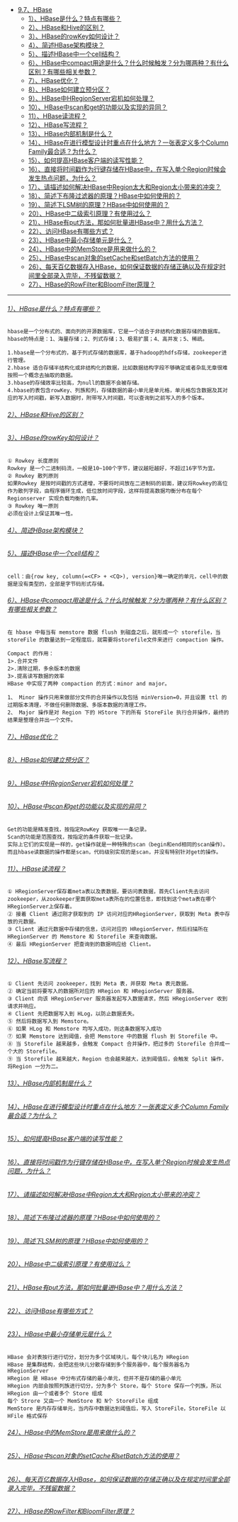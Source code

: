 * [9.7、HBase](bigdata-project/src/main/doc/hbase.md)
    - [1）、HBase是什么？特点有哪些？]()
    - [2）、HBase和Hive的区别？]()
    - [3）、HBase的rowKey如何设计？]()
    - [4）、简述HBase架构模块？]()
    - [5）、描述HBase中一个cell结构？]()
    - [6）、HBase中compact用途是什么？什么时候触发？分为哪两种？有什么区别？有哪些相关参数？]()
    - [7）、HBase优化？]()
    - [8）、HBase如何建立预分区？]()
    - [9）、HBase中HRegionServer宕机如何处理？]()
    - [10）、HBase中scan和get的功能以及实现的异同？]()
    - [11）、HBase读流程？]()
    - [12）、HBase写流程？]()
    - [13）、HBase内部机制是什么？]()
    - [14）、HBase在进行模型设计时重点在什么地方？一张表定义多个Column Family最合适？为什么？]()
    - [15）、如何提高HBase客户端的读写性能？]()
    - [16）、直接将时间戳作为行键存储在HBase中，在写入单个Region时候会发生热点问题，为什么？]()
    - [17）、请描述如何解决HBase中Region太大和Region太小带来的冲突？]()
    - [18）、简述下布隆过滤器的原理？HBase中如何使用的？]()
    - [19）、简述下LSM树的原理？HBase中如何使用的？]()
    - [20）、HBase中二级索引原理？有使用过么？]()
    - [21）、HBase有put方法，那如何批量进HBase中？用什么方法？]()
    - [22）、访问HBase有哪些方式？]()
    - [23）、HBase中最小存储单元是什么？]()
    - [24）、HBase中的MemStore是用来做什么的？]()
    - [25）、HBase中scan对象的setCache和setBatch方法的使用？]()
    - [26）、每天百亿数据存入HBase，如何保证数据的存储正确以及在规定时间里全部录入完毕，不残留数据？]()
    - [27）、HBase的RowFilter和BloomFilter原理？]()
---
###### [1）、HBase是什么？特点有哪些？]()
    hbase是一个分布式的、面向列的开源数据库，它是一个适合于非结构化数据存储的数据库。
    hbase的特点是：1、海量存储；2、列式存储；3、极易扩展；4、高并发；5、稀疏。
    
    1.hbase是一个分布式的，基于列式存储的数据库，基于hadoop的hdfs存储，zookeeper进行管理。
    2.hbase 适合存储半结构化或非结构化的数据，比如数据结构字段不够确定或者杂乱无章很难按照一个概念去抽取的数据。
    3.hbase的存储效率比较高，为null的数据不会被存储。
    4.hbase的表包含rowKey、列族和列，存储数据的最小单元是单元格，单元格包含数据及其对应的写入时间戳，新写入数据时，附带写入时间戳，可以查询到之前写入的多个版本。

###### [2）、HBase和Hive的区别？]()
###### [3）、HBase的rowKey如何设计？]()
    ① Rowkey 长度原则
    Rowkey 是一个二进制码流，一般是10~100个字节，建议越短越好，不超过16字节为宜。
    ② Rowkey 散列原则
    如果Rowkey 是按时间戳的方式递增，不要将时间放在二进制码的前面，建议将Rowkey的高位作为散列字段，由程序循环生成，低位放时间字段，这样将提高数据均衡分布在每个Regionserver 实现负载均衡的几率。
    ③ Rowkey 唯一原则
    必须在设计上保证其唯一性。

###### [4）、简述HBase架构模块？]()
###### [5）、描述HBase中一个cell结构？]()
    cell：由{row key, column(=<CF> + <CQ>), version}唯一确定的单元，cell中的数据是没有类型的，全部是字节码形式存储。

###### [6）、HBase中compact用途是什么？什么时候触发？分为哪两种？有什么区别？有哪些相关参数？]()
    在 hbase 中每当有 memstore 数据 flush 到磁盘之后，就形成一个 storefile，当 storeFile 的数量达到一定程度后，就需要将storefile文件来进行 compaction 操作。
    
    Compact 的作用：
    1>.合并文件
    2>.清除过期，多余版本的数据
    3>.提高读写数据的效率
    HBase 中实现了两种 compaction 的方式：minor and major。
    
    1、 Minor 操作只用来做部分文件的合并操作以及包括 minVersion=0，并且设置 ttl 的过期版本清理，不做任何删除数据、多版本数据的清理工作。
    2、 Major 操作是对 Region 下的 HStore 下的所有 StoreFile 执行合并操作，最终的结果是整理合并出一个文件。

###### [7）、HBase优化？]()
###### [8）、HBase如何建立预分区？]()
###### [9）、HBase中HRegionServer宕机如何处理？]()
###### [10）、HBase中scan和get的功能以及实现的异同？]()
    Get的功能是精准查找，按指定RowKey 获取唯一一条记录。
    Scan的功能是范围查找，按指定的条件获取一批记录。
    实际上它们的实现是一样的，get操作就是一种特殊的scan（begin和end相同的scan操作）。而且hbase读数据的操作都是scan，代码级别实现的是scan，并没有特别针对get的操作。

###### [11）、HBase读流程？]()
    ① HRegionServer保存着meta表以及表数据，要访问表数据，首先Client先去访问zookeeper，从zookeeper里面获取meta表所在的位置信息，即找到这个meta表在哪个HRegionServer上保存着。
    ② 接着 Client 通过刚才获取到的 IP 访问对应的HRegionServer，获取到 Meta 表中存放的元数据。
    ③ Client 通过元数据中存储的信息，访问对应的 HRegionServer，然后扫描所在HRegionServer 的 Memstore 和 Storefile 来查询数据。
    ④ 最后 HRegionServer 把查询到的数据响应给 Client。

###### [12）、HBase写流程？]()
    ① Client 先访问 zookeeper，找到 Meta 表，并获取 Meta 表元数据。
    ② 确定当前将要写入的数据所对应的 HRegion 和 HRegionServer 服务器。
    ③ Client 向该 HRegionServer 服务器发起写入数据请求，然后 HRegionServer 收到请求并响应。
    ④ Client 先把数据写入到 HLog，以防止数据丢失。
    ⑤ 然后将数据写入到 Memstore。
    ⑥ 如果 HLog 和 Memstore 均写入成功，则这条数据写入成功
    ⑦ 如果 Memstore 达到阈值，会把 Memstore 中的数据 flush 到 Storefile 中。
    ⑧ 当 Storefile 越来越多，会触发 Compact 合并操作，把过多的 Storefile 合并成一个大的 Storefile。
    ⑨ 当 Storefile 越来越大，Region 也会越来越大，达到阈值后，会触发 Split 操作，将Region 一分为二。

###### [13）、HBase内部机制是什么？]()
###### [14）、HBase在进行模型设计时重点在什么地方？一张表定义多个Column Family最合适？为什么？]()
###### [15）、如何提高HBase客户端的读写性能？]()
###### [16）、直接将时间戳作为行键存储在HBase中，在写入单个Region时候会发生热点问题，为什么？]()
###### [17）、请描述如何解决HBase中Region太大和Region太小带来的冲突？]()
###### [18）、简述下布隆过滤器的原理？HBase中如何使用的？]()
###### [19）、简述下LSM树的原理？HBase中如何使用的？]()
###### [20）、HBase中二级索引原理？有使用过么？]()
###### [21）、HBase有put方法，那如何批量进HBase中？用什么方法？]()
###### [22）、访问HBase有哪些方式？]()
###### [23）、HBase中最小存储单元是什么？]()
    HBase 会对表按行进行切分，划分为多个区域块儿，每个块儿名为 HRegion
    HBase 是集群结构，会把这些块儿分散存储到多个服务器中，每个服务器名为 HRegionServer
    HRegion 是 HBase 中分布式存储的最小单元，但并不是存储的最小单元
    HRegion 内部会按照列族进行切分，分为多个 Store，每个 Store 保存一个列族，所以 HRegion 由一个或者多个 Store 组成
    每个 Strore 又由一个 MemStore 和 N个 StoreFile 组成
    MemStore 是内存存储单元，当内存中数据达到阈值后，写入 StoreFile，StoreFile 以 HFile 格式保存

###### [24）、HBase中的MemStore是用来做什么的？]()
###### [25）、HBase中scan对象的setCache和setBatch方法的使用？]()
###### [26）、每天百亿数据存入HBase，如何保证数据的存储正确以及在规定时间里全部录入完毕，不残留数据？]()
###### [27）、HBase的RowFilter和BloomFilter原理？]()
